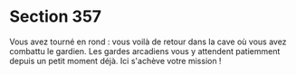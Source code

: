 # Section 357

Vous avez tourné en rond : vous voilà de retour dans la cave où 
vous avez combattu le gardien. Les gardes arcadiens vous y 
attendent patiemment depuis un petit moment déjà. Ici s'achève 
votre mission !